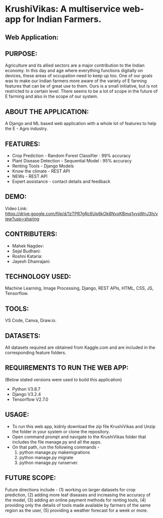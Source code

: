 # KrushiVikas: A multiservice web-app for Indian Farmers. 
## Web Application: 

## PURPOSE:

Agriculture and its allied sectors are a major contribution to the Indian economy. In this day and age where everything functions digitally on devices, these areas of occupation need to keep up too. One of our goals was to make our Indian farmers more aware of the variety of E farming features that can be of great use to them. Ours is a small initiative, but is not restricted to a certain level. There seems to be a lot of scope in the future of E farming and also in the scope of our system.

## ABOUT THE APPLICATION:

A Django and ML based web application with a whole lot of features to help the E - Agro industry.

## FEATURES:

- Crop Prediction - Random Forest Classifier : 99% accuracy
- Plant Disease Detection - Sequential Model : 95% accuracy
- Renting Tools - Django Models
- Know the climate - REST API
- NEWs - REST API
- Expert assistance - contact details and feedback

## DEMO:

Video Link: https://drive.google.com/file/d/1zTPR7gRc6Up6kOk8NvxKBmq1yvsWnJ3h/view?usp=sharing

## CONTRIBUTERS:

- Mahek Nagdev:
- Sejal Budhani:
- Roshni Kataria:
- Jayesh Dhanrajani:

## TECHNOLOGY USED:

Machine Learning,
Image Processing,
Django, REST APIs,
HTML, CSS, JS,
Tensorflow.

## TOOLS:

VS Code,
Canva,
Draw.io.

## DATASETS:

All datasets required are obtained from Kaggle.com and are included in the corresponding feature folders. 

## REQUIREMENTS TO RUN THE WEB APP:

(Below stated versions were used to build this application)
- Python V3.8.7
- Django V3.2.4
- Tensorflow V2.7.0

## USAGE:

- To run this web app, kidnly download the zip file KrushiVikas and Unzip the folder in your system or clone the repository.
- Open command prompt and navigate to the KrushiVikas folder that includes the file manage.py and all the apps.
- On that path, run the following commands - 
  1. python manage.py makemigrations
  2. python manage.py migrate
  3. python manage.py runserver.

## FUTURE SCOPE:

Future directions include - 
(1) working on larger datasets for crop prediction, 
(2) adding more leaf diseases and increasing the accuracy of the model, 
(3) adding an online payment methods for renting tools, 
(4) providing only the details of tools made available by farmers of the same region as the user, 
(5) providing a weather forecast for a week or more.
